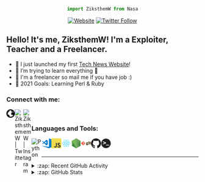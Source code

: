<div align="center">

```python
import ZiksthemW from Nasa
```

[![Website](https://img.shields.io/website?down_color=lightgrey&down_message=offline&label=My%20Personal%20Website&style=for-the-badge&up_color=blue&up_message=Click%20Me%21&url=https%3A%2F%2Fziksthemw.org)](https://ziksthemw.org)
[![Twitter Follow](https://img.shields.io/website?down_color=blue&down_message=ZiksthemW&label=Follow%20Me%20%40%20Twitter%21&logo=Twitter&style=for-the-badge&up_color=blue&up_message=ZiksthemW&url=https%3A%2F%2Ftwitter.com%2Fziksthemw)](https://twitter.com/intent/follow?original_referer=https%3A%2F%2Fgithub.com%2Fziksthemw&screen_name=ziksthemw)

</div>

## Hello! It's me, ZiksthemW! I'm a Exploiter, Teacher and a Freelancer.

- 🔭 I just launched my first [Tech News Website][news]!
- 🌱 I’m trying to learn everything 🤣
- 👯 I'm a freelancer so mail me if you have job :)
- 🥅 2021 Goals: Learning Perl & Ruby

### Connect with me:

[<img align="left" alt="ZiksthemW.org" width="22px" src="https://raw.githubusercontent.com/iconic/open-iconic/master/svg/globe.svg" />][website]
[<img align="left" alt="ZiksthemW | Twitter" width="22px" src="https://cdn.jsdelivr.net/npm/simple-icons@v3/icons/twitter.svg" />][twitter]
[<img align="left" alt="ZiksthemW | Instagram" width="22px" src="https://cdn.jsdelivr.net/npm/simple-icons@v3/icons/instagram.svg" />][instagram]

<br />

### Languages and Tools:

<img align="left" alt="Python" width="26px" src="https://lh3.googleusercontent.com/proxy/ggepzFKbSFDdx90hQCqlNptR931ICgMWaNpKjPQCiYd2YESTnRKGJOMdRPxNrWbQ6Vtuz_-CLdssDNaSK39L84ctWTk9jKSlj-lzFnXNWs_X" />
<img align="left" alt="Visual Studio Code" width="26px" src="https://raw.githubusercontent.com/github/explore/80688e429a7d4ef2fca1e82350fe8e3517d3494d/topics/visual-studio-code/visual-studio-code.png" />
<img align="left" alt="JavaScript" width="26px" src="https://raw.githubusercontent.com/github/explore/80688e429a7d4ef2fca1e82350fe8e3517d3494d/topics/javascript/javascript.png" />
<img align="left" alt="React" width="26px" src="https://raw.githubusercontent.com/github/explore/80688e429a7d4ef2fca1e82350fe8e3517d3494d/topics/react/react.png" />
<img align="left" alt="Node.js" width="26px" src="https://raw.githubusercontent.com/github/explore/80688e429a7d4ef2fca1e82350fe8e3517d3494d/topics/nodejs/nodejs.png" />
<img align="left" alt="Git" width="26px" src="https://raw.githubusercontent.com/github/explore/80688e429a7d4ef2fca1e82350fe8e3517d3494d/topics/git/git.png" />
<img align="left" alt="GitHub" width="26px" src="https://raw.githubusercontent.com/github/explore/78df643247d429f6cc873026c0622819ad797942/topics/github/github.png" />
<img align="left" alt="Terminal" width="26px" src="https://raw.githubusercontent.com/github/explore/80688e429a7d4ef2fca1e82350fe8e3517d3494d/topics/terminal/terminal.png" />

<br />
<br />

---

<details>
  <summary>:zap: Recent GitHub Activity</summary>
  
<!--START_SECTION:activity-->
1. ❌ Discord Server [Join US!][discord]
2. 🗣 News Website [Read Hot News!][news]
3. 💪 My #1 Project [Watch Anime][anime]
4. 🎉 My #2 Project [Shorten Your Links!][linkshortener]
<!--END_SECTION:activity-->

</details>

<details>
  <summary>:zap: GitHub Stats</summary>

  <img align="left" alt="ZiksthemW's GitHub Stats" src="https://github-readme-stats.codestackr.vercel.app/api?username=ZiksthemW&show_icons=true&hide_border=true" />

</details>

[news]: https://zvuln.org
[website]: https://ziksthemw.org
[twitter]: https://twitter.com/ziksthemw
[youtube]: https://www.youtube.com/channel/UCkmt-SmhaFUIZhjG9_r01yw
[instagram]: https://instagram.com/ziksthemw
[discord]: https://discord.gg/p7NFTTY
[anime]: https://animeturkce.net
[linkshortener]: https://linkshortener-free.eu
